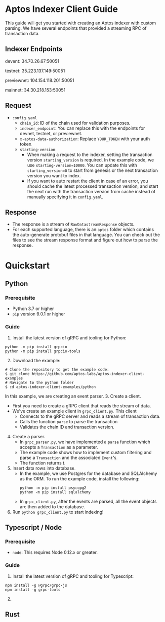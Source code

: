 # Aptos Indexer Client Guide
This guide will get you started with creating an Aptos indexer with custom parsing. We have several endpoints that provided a streaming RPC of transaction data. 

## Indexer Endpoints
devent: 34.70.26.67:50051

testnet: 35.223.137.149:50051

previewnet: 104.154.118.201:50051

mainnet: 34.30.218.153:50051

## Request
 - `config.yaml`
   - `chain_id`: ID of the chain used for validation purposes. 
   - `indexer_endpoint`: You can replace this with the endpoints for devnet, testnet, or previewnet. 
   - `x-aptos-data-authorization`: Replace `YOUR_TOKEN` with your auth token.
   - `starting-version`
     - When making a request to the indexer, setting the transaction version `starting_version` is required. In the example code, we use `starting-version=10000`. You can update this with `starting_version=0` to start from genesis or the next transaction version you want to index. 
     - If you want to auto restart the client in case of an error, you should cache the latest processed transaction version, and start the next run with the transaction version from cache instead of manually specifying it in `config.yaml`.
## Response
- The response is a stream of `RawDatastreamResponse` objects.
- For each supported language, there is an `aptos` folder which contains the auto-generate protobuf files in that language. You can check out the files to see the stream response format and figure out how to parse the response. 

# Quickstart
## Python
### Prerequisite
- Python 3.7 or higher
- `pip` version 9.0.1 or higher
### Guide
1. Install the latest version of gRPC and tooling for Python:
  ```
  python -m pip install grpcio
  python -m pip install grpcio-tools

  ```
2. Download the example:
```
# Clone the repository to get the example code:
$ git clone https://github.com/aptos-labs/aptos-indexer-client-examples
# Navigate to the python folder
$ cd aptos-indexer-client-examples/python
```
In this example, we are creating an event parser.
3. Create a client.
   - First you need to create a gRPC client that reads the stream of data.
   - We've create an example client in `grpc_client.py`. This client
     - Connects to the gRPC server and reads a stream of transaction data.
     - Calls the function `parse` to parse the transaction
     - Validates the chain ID and transaction version.
4. Create a parser.
   - In `grpc_parser.py`, we have implemented a `parse` function which accepts a `Transaction` as a parameter.
   - The example code shows how to implement custom filtering and parse a `Transaction` and the associated `Event`'s.
   - The function returns t.
5. Insert data rows into database.
   - In the example, we use Postgres for the database and SQLAlchemy as the ORM. To run the example code, install the following:
     ```
     python -m pip install psycopg2
     python -m pip install sqlalchemy
     ```
   - In `grpc_client.py`, after the events are parsed, all the event objects are then added to the database.
6. Run `python grpc_client.py` to start indexing! 

## Typescript / Node
### Prerequisite
- `node`: This requires Node 0.12.x or greater.
### Guide
1. Install the latest version of gRPC and tooling for Typescript:
  ```
  npm install -g @grpc/grpc-js
  npm install -g grpc-tools
  ```
2. 
## Rust
